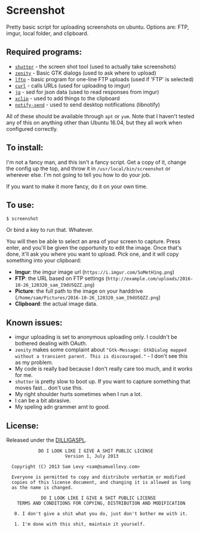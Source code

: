 # Screenshot

Pretty basic script for uploading screenshots on ubuntu. Options are: FTP, imgur, local folder, and clipboard.

## Required programs:

* [`shutter`](http://shutter-project.org/) - the screen shot tool (used to actually take screenshots)
* [`zenity`](https://help.gnome.org/users/zenity/stable/) - Basic GTK dialogs (used to ask where to upload)
* [`lftp`](https://lftp.yar.ru/) - basic program for one-line FTP uploads (used if 'FTP' is selected)
* [`curl`](https://curl.haxx.se/) - calls URLs (used for uploading to imgur)
* [`jq`](https://stedolan.github.io/jq/) - sed for json data (used to read responses from imgur)
* [`xclip`](https://linux.die.net/man/1/xclip) - used to add things to the clipboard
* [`notify-send`](https://developer.gnome.org/libnotify/) - used to send desktop notifications (libnotify)

All of these should be available through `apt` or `yum`. Note that I haven't tested any of this on anything other than Ubuntu 16.04, but they all work when configured correctly.

## To install:

I'm not a fancy man, and this isn't a fancy script. Get a copy of it, change the config up the top, and throw it in `/usr/local/bin/screenshot` or wherever else. I'm not going to tell you how to do your job.

If you want to make it more fancy, do it on your own time.

## To use:

```
$ screenshot
```

Or bind a key to run that. Whatever.

You will then be able to select an area of your screen to capture. Press enter, and you'll be given the opportunity to edit the image. Once that's done, it'll ask you where you want to upload. Pick one, and it will copy something into your clipboard:

* **Imgur**: the imgur image url (`https://i.imgur.com/SoMetH1ng.png`)
* **FTP**: the URL based on FTP settings (`http://example.com/uploads/2016-10-26_120320_sam_I9dU5QZZ.png`)
* **Picture**: the full path to the image on your harddrive (`/home/sam/Pictures/2016-10-26_120320_sam_I9dU5QZZ.png`)
* **Clipboard**: the actual image data.

## Known issues:

* imgur uploading is set to anonymous uploading only. I couldn't be bothered dealing with OAuth.
* `zenity` makes some complaint about `"Gtk-Message: GtkDialog mapped without a transient parent. This is discouraged."` - I don't see this as my problem.
* My code is really bad because I don't really care too much, and it works for me.
* `shutter` is pretty slow to boot up. If you want to capture something that moves fast... don't use this.
* My right shoulder hurts sometimes when I run a lot.
* I can be a bit abrasive.
* My speling adn grammer arnt to good.

## License:

Released under the [DILLIGASPL](https://github.com/samlev/DILLIGASPL).

                DO I LOOK LIKE I GIVE A SHIT PUBLIC LICENSE 
                          Version 1, July 2013 
      
      Copyright (C) 2013 Sam Levy <sam@samuellevy.com> 
  
      Everyone is permitted to copy and distribute verbatim or modified 
      copies of this license document, and changing it is allowed as long 
      as the name is changed. 
  
                 DO I LOOK LIKE I GIVE A SHIT PUBLIC LICENSE 
        TERMS AND CONDITIONS FOR COPYING, DISTRIBUTION AND MODIFICATION 
      
       0. I don't give a shit what you do, just don't bother me with it.
  
       1. I'm done with this shit, maintain it yourself.
